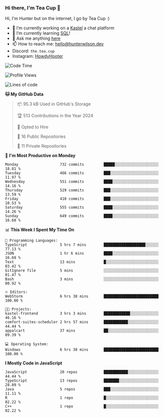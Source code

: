 ### Hi there, I'm Tea Cup 👋 

Hi, I'm Hunter but on the internet, I go by Tea Cup :)

- 🔭 I’m currently working on a [Kastel](https://github.com/KastelApp) a chat platform
- 🌱 I’m currently learning [SQL](https://github.com/TheTeaCup/CIS-3750)!
- 💬 Ask me anything [here](https://github.com/TheTeaCup/TheTeaCup/issues)
- 📫 How to reach me: [hello@hunterwilson.dev](mailto:hello@hunterwilson.dev)
- Discord: `the.tea.cup`
- Instagram: [HowdyHooter](https://instagram.com/HowdyHooter)

<!--START_SECTION:waka-->
![Code Time](http://img.shields.io/badge/Code%20Time-592%20hrs%2040%20mins-blue)

![Profile Views](http://img.shields.io/badge/Profile%20Views-19-blue)

![Lines of code](https://img.shields.io/badge/From%20Hello%20World%20I%27ve%20Written-1.4%20million%20lines%20of%20code-blue)

**🐱 My GitHub Data** 

> 📦 95.3 kB Used in GitHub's Storage 
 > 
> 🏆 513 Contributions in the Year 2024
 > 
> 💼 Opted to Hire
 > 
> 📜 16 Public Repositories 
 > 
> 🔑 11 Private Repositories 
 > 
📅 **I'm Most Productive on Monday** 

```text
Monday                   732 commits         █████░░░░░░░░░░░░░░░░░░░░   18.81 % 
Tuesday                  466 commits         ███░░░░░░░░░░░░░░░░░░░░░░   11.97 % 
Wednesday                551 commits         ████░░░░░░░░░░░░░░░░░░░░░   14.16 % 
Thursday                 529 commits         ███░░░░░░░░░░░░░░░░░░░░░░   13.59 % 
Friday                   410 commits         ███░░░░░░░░░░░░░░░░░░░░░░   10.53 % 
Saturday                 555 commits         ████░░░░░░░░░░░░░░░░░░░░░   14.26 % 
Sunday                   649 commits         ████░░░░░░░░░░░░░░░░░░░░░   16.68 % 
```


📊 **This Week I Spent My Time On** 

```text
💬 Programming Languages: 
TypeScript               5 hrs 7 mins        ███████████████████░░░░░░   77.13 % 
JSON                     1 hr 6 mins         ████░░░░░░░░░░░░░░░░░░░░░   16.68 % 
Text                     13 mins             █░░░░░░░░░░░░░░░░░░░░░░░░   03.42 % 
GitIgnore file           5 mins              ░░░░░░░░░░░░░░░░░░░░░░░░░   01.47 % 
Bash                     3 mins              ░░░░░░░░░░░░░░░░░░░░░░░░░   00.92 % 

🔥 Editors: 
WebStorm                 6 hrs 38 mins       █████████████████████████   100.00 % 

🐱‍💻 Projects: 
kastel-frontend          3 hrs 3 mins        ████████████░░░░░░░░░░░░░   46.16 % 
comfort-suites-scheduler 2 hrs 57 mins       ███████████░░░░░░░░░░░░░░   44.44 % 
appalcart                37 mins             ██░░░░░░░░░░░░░░░░░░░░░░░   09.39 % 

💻 Operating System: 
Windows                  6 hrs 38 mins       █████████████████████████   100.00 % 
```

**I Mostly Code in JavaScript** 

```text
JavaScript               20 repos            ███████████░░░░░░░░░░░░░░   44.44 % 
TypeScript               13 repos            ███████░░░░░░░░░░░░░░░░░░   28.89 % 
Java                     5 repos             ███░░░░░░░░░░░░░░░░░░░░░░   11.11 % 
R                        1 repo              █░░░░░░░░░░░░░░░░░░░░░░░░   02.22 % 
C++                      1 repo              █░░░░░░░░░░░░░░░░░░░░░░░░   02.22 % 
```




<!--END_SECTION:waka-->
